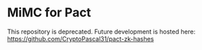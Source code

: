 # MiMC for Pact
This repository is deprecated.
Future development is hosted here:
https://github.com/CryptoPascal31/pact-zk-hashes
